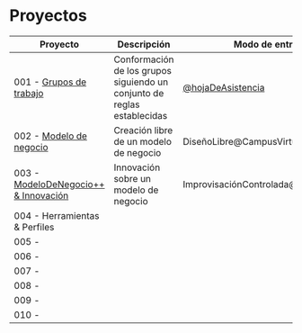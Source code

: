 # Proyectos

Proyecto|Descripción|Modo de entrega
-|-|-
001 - [Grupos de trabajo](01-grupos.md)|Conformación de los grupos siguiendo un conjunto de reglas establecidas|[@hojaDeAsistencia](https://docs.google.com/spreadsheets/d/1ODkRS23-FB3Wwlym12cgz4bSi2TRUPy--1tQiZMeXl8/edit?usp=sharing)
002 - [Modelo de negocio](02-modeloDeNegocio.md)|Creación libre de un modelo de negocio|DiseñoLibre@CampusVirtual
003 - [ModeloDeNegocio++ & Innovación](03-innovacion.md)| Innovación sobre un modelo de negocio|ImprovisaciónControlada@CampusVirtual
004 - Herramientas & Perfiles | |
005 - | |
006 - | |
007 - | |
008 - | |
009 - | |
010 - | |
